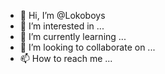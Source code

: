 - 👋 Hi, I’m @Lokoboys
- 👀 I’m interested in ...
- 🌱 I’m currently learning ...
- 💞️ I’m looking to collaborate on ...
- 📫 How to reach me ...

<!---
Lokoboys/Lokoboys is a ✨ special ✨ repository because its `README.md` (this file) appears on your GitHub profile.
You can click the Preview link to take a look at your changes.
--->
